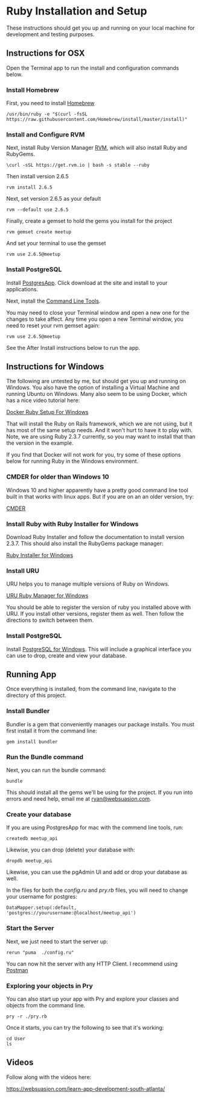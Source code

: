 # Ruby Installation and Setup

These instructions should get you up and running on your local machine for development and testing purposes. 

## Instructions for OSX

Open the Terminal app to run the install and configuration commands below.

### Install Homebrew

First, you need to install [Homebrew](http://semver.org/)

```
/usr/bin/ruby -e "$(curl -fsSL https://raw.githubusercontent.com/Homebrew/install/master/install)"
```

### Install and Configure RVM

Next, install Ruby Version Manager [RVM](https://rvm.io/rvm/install), which will also install Ruby and RubyGems.

```
\curl -sSL https://get.rvm.io | bash -s stable --ruby
```

Then install version 2.6.5

```
rvm install 2.6.5
```

Next, set version 2.6.5 as your default

```
rvm --default use 2.6.5
```

Finally, create a gemset to hold the gems you install for the project

```
rvm gemset create meetup
```

And set your terminal to use the gemset

```
rvm use 2.6.5@meetup
```

### Install PostgreSQL

Install [PostgresApp](https://postgresapp.com/). Click download at the site and install to your applications.

Next, install the [Command Line Tools](https://postgresapp.com/documentation/cli-tools.html).

You may need to close your Terminal window and open a new one for the changes to take affect. Any time you open a new Terminal window, you need to reset your rvm gemset again:

```
rvm use 2.6.5@meetup
```

See the After Install instructions below to run the app.

## Instructions for Windows

The following are untested by me, but should get you up and running on Windows. You also have the option of installing a Virtual Machine and running Ubuntu on Windows. Many also seem to be using Docker, which has a nice video tutorial here:

[Docker Ruby Setup For Windows](https://www.driftingruby.com/episodes/intro-to-docker-on-windows)

That will install the Ruby on Rails framework, which we are not using, but it has most of the same setup needs. And it won't hurt to have it to play with. Note, we are using Ruby 2.3.7 currently, so you may want to install that than the version in the example.

If you find that Docker will not work for you, try some of these options below for running Ruby in the Windows environment.

### CMDER for older than Windows 10

Windows 10 and higher apparently have a pretty good command line tool built in that works with linux apps. But if you are on an an older version, try:

[CMDER](http://cmder.net/)

### Install Ruby with Ruby Installer for Windows

Download Ruby Installer and follow the documentation to install version 2.3.7. This should also install the RubyGems package manager:

[Ruby Installer for Windows](https://rubyinstaller.org/)

### Install URU

URU helps you to manage multiple versions of Ruby on Windows.

[URU Ruby Manager for Windows](https://bitbucket.org/jonforums/uru/src/master/)

You should be able to register the version of ruby you installed above with URU. If you install other versions, register them as well. Then follow the directions to switch between them.

### Install PostgreSQL

Install [PostgreSQL for Windows](https://www.postgresql.org/download/windows/). This will include a graphical interface you can use to drop, create and view your database.

## Running App

Once everything is installed, from the command line, navigate to the directory of this project.

### Install Bundler

Bundler is a gem that conveniently manages our package installs. You must first install it from the command line:

```
gem install bundler
```

### Run the Bundle command

Next, you can run the bundle command:

```
bundle
```

This should install all the gems we'll be using for the project. If you run into errors and need help, email me at ryan@websuasion.com.

### Create your database

If you are using PostgresApp for mac with the commend line tools, run:

```
createdb meetup_api
```

Likewise, you can drop (delete) your database with:

```
dropdb meetup_api
```

Likewise, you can use the pgAdmin UI and add or drop your database as well.

In the files for both the *config.ru* and *pry.rb* files, you will need to change your username for postgres:

```
DataMapper.setup(:default, 'postgres://yourusername:@localhost/meetup_api')
```

### Start the Server

Next, we just need to start the server up:

```
rerun "puma  ./config.ru"
```

You can now hit the server with any HTTP Client. I recommend using [Postman](https://www.getpostman.com/)

### Exploring your objects in Pry

You can also start up your app with Pry and explore your classes and objects from the command line.

```
pry -r ./pry.rb
```

Once it starts, you can try the following to see that it's working:

```
cd User
ls
```

## Videos

Follow along with the videos here:

https://websuasion.com/learn-app-development-south-atlanta/